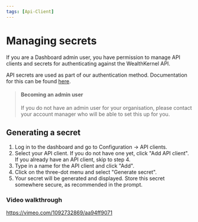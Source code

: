 ```yaml
---
tags: [Api-Client]
---
```


# Managing secrets

If you are a Dashboard admin user, you have permission to manage API clients and secrets for authenticating against the WealthKernel API.

API secrets are used as part of our authentication method. Documentation for this can be found <a href="/docs/api/docs/help/Authentication.md">here</a>.

<!-- theme: info -->

> #### Becoming an admin user
>
> If you do not have an admin user for your organisation, please contact your account manager who will be able to set this up for you.

## Generating a secret

1. Log in to the dashboard and go to Configuration -> API clients.
1. Select your API client. If you do not have one yet, click "Add API client". If you already have an API client, skip to step 4.
1. Type in a name for the API client and click "Add".
1. Click on the three-dot menu and select "Generate secret".
1. Your secret will be generated and displayed. Store this secret somewhere secure, as recommended in the prompt.

### Video walkthrough

https://vimeo.com/1092732869/aa94ff9071